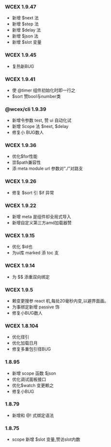 <!--DESC: {icon:{name:"update",pkg:"mdi",type:"filled"},id:99} -->

### WCEX 1.9.47
- 新增 $next 法
- 新增 $step 法
- 新增 $delay 法
- 新增 $json 法
- 新增 $slot 变量


### WCEX 1.9.45
- 复热新BUG

### WCEX 1.9.41
- 使 @timer 组件初始化时即一行之
- $sort 赞bool与number类

### @wcex/cli 1.9.39
- 新增令参数 test, 赞 ui 自动化试
- 新增 Scope 法 $next, $delay
- 修复小 BUG数人

### WCEX 1.9.36
- 优化$for性能
- 崇$path兼容性
- 添 meta module url 参数对"./"对路支


### WCEX 1.9.26
- 修复 $sort 引 $if 异常

### WCEX 1.9.22
- 新增 meta 是组件却全局式导入
- 新增自定义第三方amd加载器赞

### WCEX 1.9.15
- 优化 $id也
- 为ui库 marked 添 toc 支 
### WCEX 1.9.14
- 为 $$ 添重双向绑定

### WCEX 1.9.5
- 赖变更搜参 react 机,每处20毫秒内变,以避界面画。
- 为事绑定新增 passive 饰
- 修复小BUG数人

### WCEX 1.8.104
- 优化径引
- 优化加载日月
- 修复多重包引径BUG

### 1.8.95
- 新增 scope 函数 $json
- 优化调试面板接口
- 优化$watch 变更赖之
- 修复小BUG

### 1.8.79
- 新增和 @! 式绑定语法

### 1.8.75 
- scope 新增 $slot 变量,赞访slot内数 
